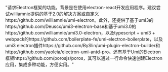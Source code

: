 "请求Electron框架的功能。背景是在使用electron-react开发应用程序。建议尝试williamnie提供的基于2.0的解决方案或自定义https://github.com/williamnie/umi-electron。此外，还提供了基于umi3的https://github.com/Deuscx/umi3-electron-base和基于umi3.0的https://github.com/williamnie/umi3.0-electron，以及typescript + umi3 + webpack的https://github.com/boilerplate-fe/umi-electron-boilerplate，以及umi3 electron插件https://github.com/BySlin/umi-plugin-electron-builder和https://github.com/yaoleia/electron-umi-antd-pro。还有基于Umi的Electron框架https://github.com/porosjs/poros，其可以通过一行命令快速创建Electron应用，集成多种功能，方便实用。"
